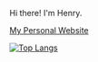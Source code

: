 Hi there! I'm Henry.

[My Personal Website](https://cyhkbl.github.io)

[![Top Langs](https://github-readme-stats.vercel.app/api/top-langs/?username=cyhkbl&layout=compact)](https://github.com/anuraghazra/github-readme-stats)

